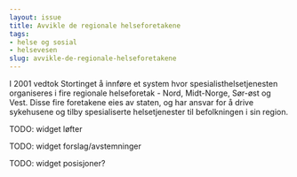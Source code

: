 ```yaml
---
layout: issue
title: Avvikle de regionale helseforetakene
tags:
- helse og sosial
- helsevesen
slug: avvikle-de-regionale-helseforetakene
---
```


I 2001 vedtok Stortinget å innføre et system hvor spesialisthelsetjenesten organiseres i fire regionale helseforetak - Nord, Midt-Norge, Sør-øst og Vest. Disse fire foretakene eies av staten, og har ansvar for å drive sykehusene og tilby spesialiserte helsetjenester til befolkningen i sin region.

TODO: widget løfter

TODO: widget forslag/avstemninger

TODO: widget posisjoner?

